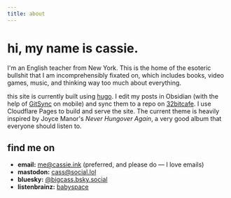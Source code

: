 ```yaml
---
title: about
---
```


# hi, my name is cassie.

I'm an English teacher from New York. This is the home of the esoteric bullshit that I am incomprehensibly fixated on, which includes books, video games, music, and thinking way too much about everything.

this site is currently built using [hugo](https://gohugo.io). I edit my posts in Obsidian (with the help of [GitSync](https://github.com/ViscousPot/GitSync) on mobile) and sync them to a repo on [32bitcafe](https://32bit.cafe/). I use Cloudflare Pages to build and serve the site. The current theme is heavily inspired by Joyce Manor's *Never Hungover Again*, a very good album that everyone should listen to.

## find me on
* **email:** me@cassie.ink (preferred, and please do — I love emails)
* **mastodon:** [cass@social.lol](https://social.lol/@cass)
* **bluesky:** [@bigcass.bsky.social](https://bsky.app/profile/bigcass.bsky.social)
* **listenbrainz:** [babyspace](https://listenbrainz.org/user/babyspace/)
